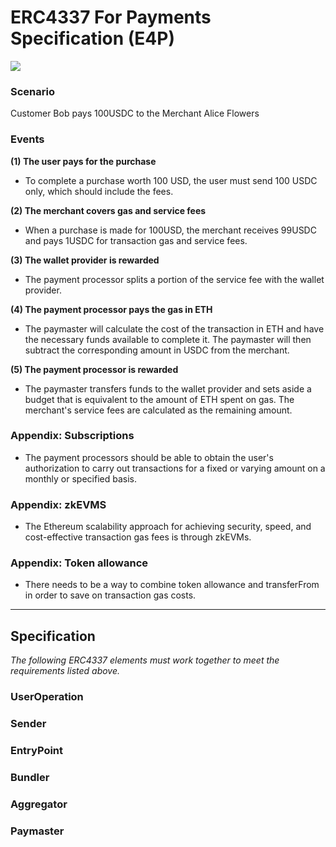 
# ERC4337 For Payments Specification (E4P)

![](https://i.imgur.com/uKSXryT.png)
### Scenario
Customer Bob pays 100USDC to the Merchant Alice Flowers

### Events

**(1) The user pays for the purchase**

- To complete a purchase worth 100 USD, the user must send 100 USDC only, which should include the fees.

**(2) The merchant covers gas and service fees**

- When a purchase is made for 100USD, the merchant receives 99USDC and pays 1USDC for transaction gas and service fees.

**(3) The wallet provider is rewarded**

- The payment processor splits a portion of the service fee with the wallet provider.

 **(4)  The payment processor pays the gas in ETH**

- The paymaster will calculate the cost of the transaction in ETH and have the necessary funds available to complete it. The paymaster will then subtract the corresponding amount in USDC from the merchant.

**(5) The payment processor is rewarded**

- The paymaster transfers funds to the wallet provider and sets aside a budget that is equivalent to the amount of ETH spent on gas. The merchant's service fees are calculated as the remaining amount.

### Appendix: Subscriptions

- The payment processors should be able to obtain the user's authorization to carry out transactions for a fixed or varying amount on a monthly or specified basis.

### Appendix: zkEVMS

- The Ethereum scalability approach for achieving security, speed, and cost-effective transaction gas fees is through zkEVMs.

### Appendix: Token allowance

- There needs to be a way to combine token allowance and transferFrom in order to save on transaction gas costs.

---

## Specification

*The following ERC4337 elements must work together to meet the requirements listed above.*

### UserOperation 

### Sender

### EntryPoint

### Bundler 

### Aggregator

### Paymaster